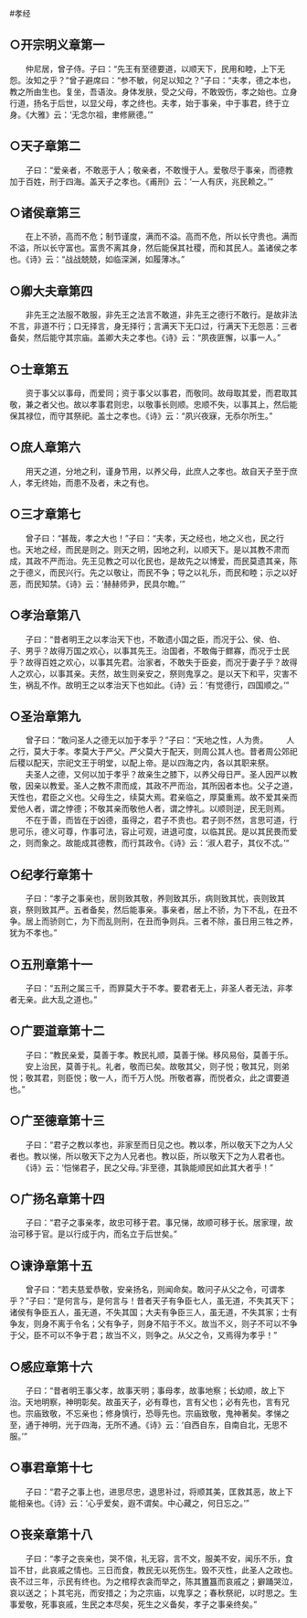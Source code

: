 #孝经
　　
## ○开宗明义章第一
　　仲尼居，曾子侍。子曰：“先王有至德要道，以顺天下，民用和睦，上下无怨。汝知之乎？”曾子避席曰：“参不敏，何足以知之？”子曰：“夫孝，德之本也，教之所由生也。复坐，吾语汝。身体发肤，受之父母，不敢毁伤，孝之始也。立身行道，扬名于后世，以显父母，孝之终也。夫孝，始于事亲，中于事君，终于立身。《大雅》云：‘无念尔祖，聿修厥德。’”
　　
## ○天子章第二
　　子曰：“爱亲者，不敢恶于人；敬亲者，不敢慢于人。爱敬尽于事亲，而德教加于百姓，刑于四海。盖天子之孝也。《甫刑》云：‘一人有庆，兆民赖之。’”
　　
## ○诸侯章第三
　　在上不骄，高而不危；制节谨度，满而不溢。高而不危，所以长守贵也。满而不溢，所以长守富也。富贵不离其身，然后能保其社稷，而和其民人。盖诸侯之孝也。《诗》云：“战战兢兢，如临深渊，如履薄冰。”

## ○卿大夫章第四
　　非先王之法服不敢服，非先王之法言不敢道，非先王之德行不敢行。是故非法不言，非道不行；口无择言，身无择行；言满天下无口过，行满天下无怨恶：三者备矣，然后能守其宗庙。盖卿大夫之孝也。《诗》云：“夙夜匪懈，以事一人。”

## ○士章第五
　　资于事父以事母，而爱同；资于事父以事君，而敬同。故母取其爱，而君取其敬，兼之者父也。故以孝事君则忠，以敬事长则顺。忠顺不失，以事其上，然后能保其禄位，而守其祭祀。盖士之孝也。《诗》云：“夙兴夜寐，无忝尔所生。”

## ○庶人章第六
　　用天之道，分地之利，谨身节用，以养父母，此庶人之孝也。故自天子至于庶人，孝无终始，而患不及者，未之有也。

## ○三才章第七
　　曾子曰：“甚哉，孝之大也！”子曰：“夫孝，天之经也，地之义也，民之行也。天地之经，而民是则之。则天之明，因地之利，以顺天下。是以其教不肃而成，其政不严而治。先王见教之可以化民也，是故先之以博爱，而民莫遗其亲，陈之于德义，而民兴行。先之以敬让，而民不争；导之以礼乐，而民和睦；示之以好恶，而民知禁。《诗》云：‘赫赫师尹，民具尔瞻。’”

## ○孝治章第八
　　子曰：“昔者明王之以孝治天下也，不敢遗小国之臣，而况于公、侯、伯、子、男乎？故得万国之欢心，以事其先王。治国者，不敢侮于鳏寡，而况于士民乎？故得百姓之欢心，以事其先君。治家者，不敢失于臣妾，而况于妻子乎？故得人之欢心，以事其亲。夫然，故生则亲安之，祭则鬼享之。是以天下和平，灾害不生，祸乱不作。故明王之以孝治天下也如此。《诗》云：‘有觉德行，四国顺之。’”

## ○圣治章第九
　　曾子曰：“敢问圣人之德无以加于孝乎？”子曰：“天地之性，人为贵。
　　人之行，莫大于孝。孝莫大于严父。严父莫大于配天，则周公其人也。昔者周公郊祀后稷以配天，宗祀文王于明堂，以配上帝。是以四海之内，各以其职来祭。
　　夫圣人之德，又何以加于孝乎？故亲生之膝下，以养父母日严。圣人因严以教敬，因亲以教爱。圣人之教不肃而成，其政不严而治，其所因者本也。父子之道，天性也，君臣之义也。父母生之，续莫大焉。君亲临之，厚莫重焉。故不爱其亲而爱他人者，谓之悖德；不敬其亲而敬他人者，谓之悖礼。以顺则逆，民无则焉。
　　不在于善，而皆在于凶德，虽得之，君子不贵也。君子则不然，言思可道，行思可乐，德义可尊，作事可法，容止可观，进退可度，以临其民。是以其民畏而爱之，则而象之。故能成其德教，而行其政令。《诗》云：‘淑人君子，其仪不忒。’“

## ○纪孝行章第十
　　子曰：“孝子之事亲也，居则致其敬，养则致其乐，病则致其忧，丧则致其哀，祭则致其严。五者备矣，然后能事亲。事亲者，居上不骄，为下不乱，在丑不争。居上而骄则亡，为下而乱则刑，在丑而争则兵。三者不除，虽日用三牲之养，犹为不孝也。”

## ○五刑章第十一
　　子曰：“五刑之属三千，而罪莫大于不孝。要君者无上，非圣人者无法，非孝者无亲。此大乱之道也。”

## ○广要道章第十二
　　子曰：“教民亲爱，莫善于孝。教民礼顺，莫善于悌。移风易俗，莫善于乐。
　　安上治民，莫善于礼。礼者，敬而已矣。故敬其父，则子悦；敬其兄，则弟悦；敬其君，则臣悦；敬一人，而千万人悦。所敬者寡，而悦者众，此之谓要道也。”

## ○广至德章第十三
　　子曰：“君子之教以孝也，非家至而日见之也。教以孝，所以敬天下之为人父者也。教以悌，所以敬天下之为人兄者也。教以臣，所以敬天下之为人君者也。
　　《诗》云：‘恺悌君子，民之父母。’非至德，其孰能顺民如此其大者乎！”

## ○广扬名章第十四
　　子曰：“君子之事亲孝，故忠可移于君。事兄悌，故顺可移于长。居家理，故治可移于官。是以行成于内，而名立于后世矣。”

## ○谏诤章第十五
　　曾子曰：“若夫慈爱恭敬，安亲扬名，则闻命矣。敢问子从父之令，可谓孝乎？”子曰：“是何言与，是何言与！昔者天子有争臣七人，虽无道，不失其天下；诸侯有争臣五人，虽无道，不失其国；大夫有争臣三人，虽无道，不失其家；士有争友，则身不离于令名；父有争子，则身不陷于不义。故当不义，则子不可以不争于父，臣不可以不争于君；故当不义，则争之。从父之令，又焉得为孝乎！”

## ○感应章第十六
　　子曰：“昔者明王事父孝，故事天明；事母孝，故事地察；长幼顺，故上下治。天地明察，神明彰矣。故虽天子，必有尊也，言有父也；必有先也，言有兄也。宗庙致敬，不忘亲也；修身慎行，恐辱先也。宗庙致敬，鬼神著矣。孝悌之至，通于神明，光于四海，无所不通。《诗》云：‘自西自东，自南自北，无思不服。’”

## ○事君章第十七
　　子曰：“君子之事上也，进思尽忠，退思补过，将顺其美，匡救其恶，故上下能相亲也。《诗》云：‘心乎爱矣，遐不谓矣。中心藏之，何日忘之。’”

## ○丧亲章第十八
　　子曰：“孝子之丧亲也，哭不偯，礼无容，言不文，服美不安，闻乐不乐，食旨不甘，此哀戚之情也。三日而食，教民无以死伤生。毁不灭性，此圣人之政也。丧不过三年，示民有终也。为之棺椁衣衾而举之，陈其簠簋而哀戚之；擗踊哭泣，哀以送之；卜其宅兆，而安措之；为之宗庙，以鬼享之；春秋祭祀，以时思之。生事爱敬，死事哀戚，生民之本尽矣，死生之义备矣，孝子之事亲终矣。”
　　
　　
